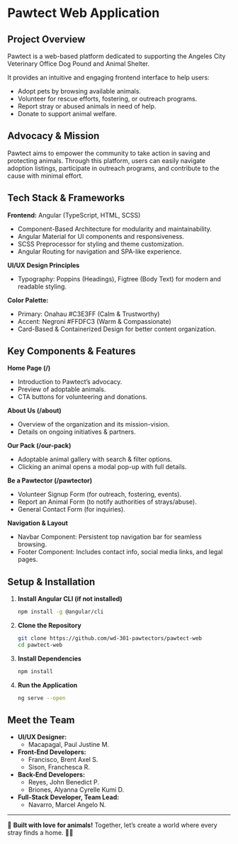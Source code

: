 # Pawtect Web Application

## Project Overview

Pawtect is a web-based platform dedicated to supporting the Angeles City Veterinary Office Dog Pound and Animal Shelter.

It provides an intuitive and engaging frontend interface to help users:
- Adopt pets by browsing available animals.
- Volunteer for rescue efforts, fostering, or outreach programs.
- Report stray or abused animals in need of help.
- Donate to support animal welfare.

## Advocacy & Mission

Pawtect aims to empower the community to take action in saving and protecting animals. Through this platform, users can easily navigate adoption listings, participate in outreach programs, and contribute to the cause with minimal effort.

## Tech Stack & Frameworks

**Frontend:** Angular (TypeScript, HTML, SCSS)
- Component-Based Architecture for modularity and maintainability.
- Angular Material for UI components and responsiveness.
- SCSS Preprocessor for styling and theme customization.
- Angular Routing for navigation and SPA-like experience.

**UI/UX Design Principles**
- Typography: Poppins (Headings), Figtree (Body Text) for modern and readable styling.

**Color Palette:**
- Primary: Onahau #C3E3FF (Calm & Trustworthy)
- Accent: Negroni #FFDFC3 (Warm & Compassionate)
- Card-Based & Containerized Design for better content organization.

## Key Components & Features

**Home Page (/)**
- Introduction to Pawtect’s advocacy.
- Preview of adoptable animals.
- CTA buttons for volunteering and donations.

**About Us (/about)**
- Overview of the organization and its mission-vision.
- Details on ongoing initiatives & partners.

**Our Pack (/our-pack)**
- Adoptable animal gallery with search & filter options.
- Clicking an animal opens a modal pop-up with full details.

**Be a Pawtector (/pawtector)**
- Volunteer Signup Form (for outreach, fostering, events).
- Report an Animal Form (to notify authorities of strays/abuse).
- General Contact Form (for inquiries).

**Navigation & Layout**
- Navbar Component: Persistent top navigation bar for seamless browsing.
- Footer Component: Includes contact info, social media links, and legal pages.

## Setup & Installation

1. **Install Angular CLI (if not installed)**
    ```sh
    npm install -g @angular/cli
    ```

2. **Clone the Repository**
    ```sh
    git clone https://github.com/wd-301-pawtectors/pawtect-web
    cd pawtect-web
    ```

3. **Install Dependencies**
    ```sh
    npm install
    ```

4. **Run the Application**
    ```sh
    ng serve --open
    ```

## Meet the Team

- **UI/UX Designer:**
    - Macapagal, Paul Justine M.
- **Front-End Developers:**
    - Francisco, Brent Axel S.
    - Sison, Franchesca R.
- **Back-End Developers:**
    - Reyes, John Benedict P.
    - Briones, Alyanna Cyrelle Kumi D.
- **Full-Stack Developer, Team Lead:**
    - Navarro, Marcel Angelo N.

---

🐾 **Built with love for animals!** Together, let’s create a world where every stray finds a home. 🏡💙  

